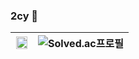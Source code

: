 ### 2cy 👋
| <img src= "https://github-readme-stats.vercel.app/api?username=lcy960729&hide_border=true" width="95%"/> | ![Solved.ac프로필](http://mazassumnida.wtf/api/v2/generate_badge?boj=lcy960729)|
|--|--|

